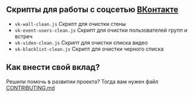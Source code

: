 ## Скрипты для работы с соцсетью [ВКонтакте](https://vk.com)

* `vk-wall-clean.js`	Скрипт для очистки стены
* `vk-event-users-clean.js`	Скрипт для очистки пользователей групп и встреч
* `vk-video-clean.js`	Скрипт для очистки списка видео
* `vk-blacklist-clean.js` Скрипт для очистки черного списка

## Как внести свой вклад?
Решили помочь в развитии проекта? Тогда вам нужен файл [CONTRIBUTING.md](https://github.com/AiratHalitov/social-scripts/blob/master/CONTRIBUTING.md)
